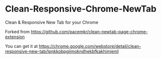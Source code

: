 Clean-Responsive-Chrome-NewTab
==============================

Clean &amp; Responsive New Tab for your Chrome

Forked from https://github.com/pacemkr/clean-newtab-page-chrome-extension

You can get it at https://chrome.google.com/webstore/detail/clean-responsive-new-tab/lpnkkobpgijmokndhekbfkakhimjenil
